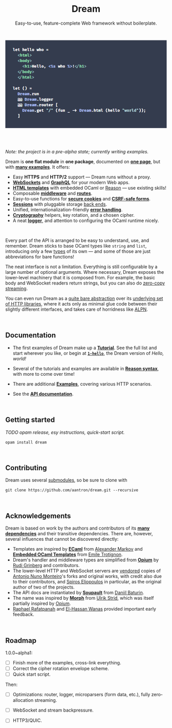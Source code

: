 <h1 align="center">Dream</h1>

<p align="center">
Easy-to-use, feature-complete Web framework without boilerplate.
</p>

<br>

<p align="center">
<img src="https://raw.githubusercontent.com/aantron/dream/master/docs/asset/sample.png"></img>
</p>

<br>
<br>

*Note: the project is in a pre-alpha state; currently writing examples.*

Dream is **one flat module** in **one package**, documented on
[**one page**][api-main], but with [**many examples**][tutorial]. It offers:

- Easy **HTTPS** and **HTTP/2** support &mdash; Dream runs without a proxy.
- [**WebSockets**][websocket] and [**GraphQL**][graphql] for your modern Web
  apps.
- [**HTML templates**][templates] with embedded OCaml or
  [Reason][reason-templates] &mdash; use existing skills!
- Composable [**middleware**][middleware] and [**routes**][routing].
- Easy-to-use functions for [**secure cookies**][cookies] and
  [**CSRF-safe forms**][forms].
- [**Sessions**][sessions] with pluggable storage [back ends][back-ends].
- Unified, internationalization-friendly [**error handling**][errors].
- [**Cryptography**][crypto] helpers, key rotation, and a chosen cipher.
- A neat [**logger**][logging], and attention to configuring the OCaml runtime
  nicely.

<br>

Every part of the API is arranged to be easy to understand, use, and remember.
Dream sticks to base OCaml types like `string` and `list`, introducing only a
few [types][types] of its own &mdash; and some of those are just abbreviations
for bare functions!

The neat interface is not a limitation. Everything is still configurable by a
large number of optional arguments. Where necessary, Dream exposes the
lower-level machinery that it is composed from. For example, the basic body and
WebSocket readers return strings, but you can also do [zero-copy
streaming][streaming].

You can even run Dream as a [quite bare abstraction][raw] over its [underlying
set of HTTP libraries][vendor], where it acts only as minimal glue code between
their slightly different interfaces, and takes care of horridness like
[ALPN][alpn].

[websocket]: https://aantron.github.io/dream/#websockets
[graphql]: https://aantron.github.io/dream/#graphql
[templates]: https://github.com/aantron/dream/tree/master/example/7-template#files
[reason-templates]: https://github.com/aantron/dream/tree/master/example/r-template#files
[middleware]: https://github.com/aantron/dream/tree/master/example/4-counter#files
[routing]: https://aantron.github.io/dream/#routing
[cookies]: https://aantron.github.io/dream/#cookies
[forms]: https://aantron.github.io/dream/#forms
[sessions]: https://github.com/aantron/dream/tree/master/example/b-session#files
[back-ends]: https://aantron.github.io/dream/#back-ends
[errors]: https://github.com/aantron/dream/tree/master/example/9-error#files
[crypto]: https://aantron.github.io/dream/#cryptography
[logging]: https://aantron.github.io/dream/#logging
[types]: https://aantron.github.io/dream/#types
[streaming]: https://aantron.github.io/dream/#streaming
[raw]: https://aantron.github.io/dream/#builtin
[alpn]: https://en.wikipedia.org/wiki/Application-Layer_Protocol_Negotiation

<br>

## Documentation

- The first examples of Dream make up a [**Tutorial**][tutorial]. See the full
  list and start wherever you like, or begin at [**`1-hello`**][1-hello], the
  Dream version of *Hello, world!*

- Several of the tutorials and examples are available in
  [**Reason syntax**][reason-examples], with more to come over time!

- There are additional [**Examples**][examples], covering various HTTP
  scenarios.

- See the [**API documentation**][api-main].

[tutorial]: https://github.com/aantron/dream/tree/master/example#readme
[examples]: https://github.com/aantron/dream/tree/master/example#examples
[1-hello]: https://github.com/aantron/dream/tree/master/example/1-hello#files
[reason-examples]: https://github.com/aantron/dream/tree/master/example#reason

<!-- TODO LATER CI badges, opam link badge, npm badge. -->
<!-- TODO Clone instructions should include --recursive. -->

<br>

## Getting started

*TODO opam release, esy instructions, quick-start script.*

```
opam install dream
```

[api-main]: https://aantron.github.io/dream/#types

<br>

## Contributing

Dream uses several [submodules][vendor], so be sure to clone with

```
git clone https://github.com/aantron/dream.git --recursive
```

<br>

## Acknowledgements

Dream is based on work by the authors and contributors of its [**many
dependencies**][opamfile] and their transitive dependencies. There are, however,
several influences that cannot be discovered directly:

- Templates are inspired by [**ECaml**][ecaml] from [Alexander Markov][komar]
  and [**Embedded OCaml Templates**][eot] from [Emile Trotignon][trotignon].
- Dream's handler and middleware types are simplified from [**Opium**][opium] by
  [Rudi Grinberg][rgrinberg] and contributors.
- The lower-level HTTP and WebSocket servers are [vendored][vendor] copies of
  [Antonio Nuno Monteiro][anmonteiro]'s forks and original works, with credit
  also due to their contributors, and [Spiros Eliopoulos][seliopou] in
  particular, as the original author of two of the projects.
- The API docs are instantiated by [**Soupault**][soupault] from
  [Daniil Baturin][dmbaturin].
- The name was inspired by [**Morph**][morph] from [Ulrik Strid][ulrikstrid],
  which was itself partially inspired by [Opium][opium].
- [Raphael Rafatpanah][persianturtle] and [El-Hassan Wanas][foocraft] provided
  important early feedback.

[ecaml]: http://komar.in/en/code/ecaml
[komar]: https://github.com/apsheronets
[eot]: https://github.com/EmileTrotignon/embedded_ocaml_templates
[trotignon]: https://github.com/EmileTrotignon
[opamfile]: https://github.com/aantron/dream/blob/master/dream.opam
[opium]: https://github.com/rgrinberg/opium
[vendor]: https://github.com/aantron/dream/tree/master/src/vendor
[rgrinberg]: https://github.com/rgrinberg
[anmonteiro]: https://github.com/anmonteiro
[soupault]: https://github.com/dmbaturin/soupault
[dmbaturin]: https://github.com/dmbaturin
[morph]: https://github.com/reason-native-web/morph
[ulrikstrid]: https://github.com/ulrikstrid
[seliopou]: https://github.com/seliopou
[persianturtle]: https://github.com/persianturtle
[foocraft]: https://github.com/foocraft

<br>

## Roadmap

1.0.0~alpha1:

- [ ] Finish more of the examples, cross-link everything.
- [ ] Correct the cipher rotation envelope scheme.
- [ ] Quick start script.

Then:

- [ ] Optimizations: router, logger, microparsers (form data, etc.), fully
      zero-allocation streaming.
- [ ] WebSocket and stream backpressure.
- [ ] HTTP3/QUIC.



<!-- Example install: how to install opam, how to install deps, add to Makefile
     targets. -->
<!-- hyperlink localhost in examples -->
<!-- ld: /opt/local/libn ot found on mac -->
<!-- Path parsing of # $ in targets -->
<!-- update code in exampels -->
<!-- Reason example -->
<!-- Reason mode in docs -->
<!-- examples: are exceptions isolated? yes -->
<!-- Ctrl+C needed to get out of error page caues of no content-legnth -->
<!-- esy workflow -->
